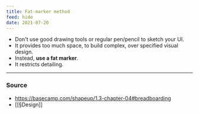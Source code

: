 ```yaml
---
title: Fat-marker method
feed: hide
date: 2021-07-20
---
```


- Don't use good drawing tools or regular pen/pencil to sketch your UI. 
- It provides too much space, to build complex, over specified visual design. 
- Instead, **use a fat marker**. 
- It restricts detailing. 


--- 

### Source
- https://basecamp.com/shapeup/1.3-chapter-04#breadboarding
- [[§Design]]